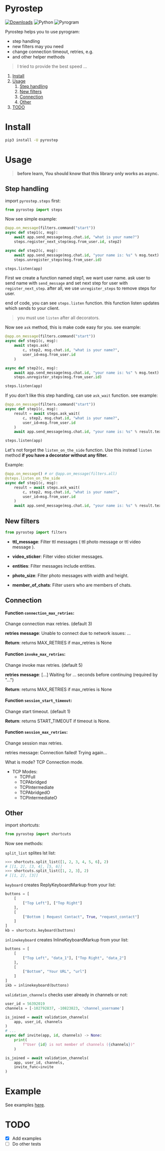 # Pyrostep

[![Downloads](https://static.pepy.tech/personalized-badge/pyrostep?period=total&units=abbreviation&left_color=red&right_color=grey&left_text=Downloads)](https://pepy.tech/project/pyrostep) ![Python](https://img.shields.io/static/v1?label=Language&message=Python&color=blue&style=flat&logo=python) ![Pyrogram](https://img.shields.io/static/v1?label=Framework&message=Pyrogram&color=red&style=flat)

Pyrostep helps you to use pyrogram:
- step handling
- new filters may you need
- change connection timeout, retries, e.g.
- and other helper methods

> I tried to provide the best speed ...

1. [Install](#install)
2. [Usage](#usage)
    1. [Step handling](#step-handling)
    2. [New filters](#new-filters)
    3. [Connection](#connection)
    4. [Other](#other)
4. [TODO](#todo)

# Install
```bash
pip3 install -U pyrostep
```

# Usage

> **before learn, You should know that this library only works as async.**

## Step handling

import `pyrostep.steps` first:
```python
from pyrostep import steps
```

Now see simple example:
```python
@app.on_message(filters.command("start"))
async def step1(c, msg):
    await app.send_message(msg.chat.id, "what is your name?")
    steps.register_next_step(msg.from_user.id, step2)

async def step2(c, msg):
    await app.send_message(msg.chat.id, "your name is: %s" % msg.text)
    steps.unregister_steps(msg.from_user.id)

steps.listen(app)
```

First we create a function named step1, we want user name. ask user to send name with `send_message` and set next step for user with `register_next_step`. after all, we use `unregister_steps` to remove steps for user.

end of code, you can see `steps.listen` function. this function listen updates which sends to your client.

> you must use `listen` after all decorators.

Now see `ask` method, this is make code easy for you. see example:
```python
@app.on_message(filters.command("start"))
async def step1(c, msg):
    await steps.ask(
        c, step2, msg.chat.id, "what is your name?",
        user_id=msg.from_user.id
    )

async def step2(c, msg):
    await app.send_message(msg.chat.id, "your name is: %s" % msg.text)
    steps.unregister_steps(msg.from_user.id)

steps.listen(app)
```

If you don't like this step handling, can use `ask_wait` function. see example:
```python
@app.on_message(filters.command("start"))
async def step1(c, msg):
    result = await steps.ask_wait(
        c, step2, msg.chat.id, "what is your name?",
        user_id=msg.from_user.id
    )
    await app.send_message(msg.chat.id, "your name is: %s" % result.text)

steps.listen(app)
```

Let's not forget the `listen_on_the_side` function.
Use this instead `listen` method **if you have a decorator without any filter.**

Example:
```python
@app.on_message() # or @app.on_message(filters.all)
@steps.listen_on_the_side
async def step1(c, msg):
    result = await steps.ask_wait(
        c, step2, msg.chat.id, "what is your name?",
        user_id=msg.from_user.id
    )
    await app.send_message(msg.chat.id, "your name is: %s" % result.text)
```

## New filters

```python
from pyrostep import filters
```

- **ttl_message**: Filter ttl messages ( ttl photo message or ttl video message ).

- **video_sticker**: Filter video sticker messages.

- **entities**: Filter messages include entities.

- **photo_size**: Filter photo messages with width and height.

- **member_of_chats**: Filter users who are members of chats.

## Connection

#### **Function `connection_max_retries`**:

Change connection max retries. (default 3)

**retries message**:
Unable to connect due to network issues: ...

**Return**:
    returns MAX_RETRIES if max_retries is None

#### **Function `invoke_max_retries`**:
Change invoke max retries. (default 5)

**retries message**:
    [...] Waiting for ... seconds before continuing (required by "...")
    
**Return**:
    returns MAX_RETRIES if max_retries is None

#### **Function `session_start_timeout`**:
Change start timeout. (default 1)

**Return**:
    returns START_TIMEOUT if timeout is None. 

#### **Function `session_max_retries`**:
Change session max retries.

retries message:
    Connection failed! Trying again...
    
What is mode? TCP Connection mode.

- TCP Modes:
    - TCPFull
    - TCPAbridged
    - TCPIntermediate
    - TCPAbridgedO
    - TCPIntermediateO

## Other
import shortcuts:
```python
from pyrostep import shortcuts
```

Now see methods:

`split_list` splites lst list:
```python
>>> shortcuts.split_list([1, 2, 3, 4, 5, 6], 2)
# [[1, 2], [3, 4], [5, 6]]
>>> shortcuts.split_list([1, 2, 3], 2)
# [[1, 2], [3]]
```

`keyboard` creates ReplyKeyboardMarkup from your list:
```python
buttons = [
    [
        ["Top Left"], ["Top Right"]
    ],
    [
        ["Bottom | Request Contact", True, "request_contact"]
    ]
]
kb = shortcuts.keyboard(buttons)
```

`inlinekeyboard` creates InlineKeyboardMarkup from your list:
```python
buttons = [
    [
        ["Top Left", "data_1"], ["Top Right", "data_2"]
    ],
    [
        ["Bottom", "Your URL", "url"]
    ]
]
ikb = inlinekeyboard(buttons)
```

`validation_channels` checks user already in channels or not:
```python
user_id = 56392019
channels = [-102792837, -10823823, 'channel_username']

is_joined = await validation_channels(
    app, user_id, channels
)
# ...
async def invite(app, id, channels) -> None:
    print(
        f"User {id} is not member of channels ({channels})"
    )

is_joined = await validation_channels(
    app, user_id, channels,
    invite_func=invite
)
```

# Example
See examples [here](https://github.com/aWolver/pyrostep/tree/main/examples).

# TODO
- [x] Add examples
- [ ] Do other tests
